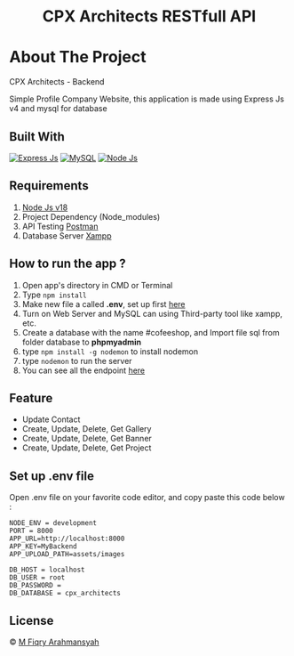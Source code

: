 <h1 align="center">CPX Architects RESTfull API</h1>

# About The Project

CPX Architects - Backend

Simple Profile Company Website,
this application is made using Express Js v4 and mysql for database

## Built With

[![Express Js](https://img.shields.io/badge/express.js-%23404d59.svg?style=for-the-badge&logo=express&logoColor=%2361DAFB)](https://expressjs.com/)
[![MySQL](https://img.shields.io/badge/mysql-4479A1.svg?style=for-the-badge&logo=mysql&logoColor=white)](https://www.mysql.com/)
[![Node Js](https://img.shields.io/badge/node.js-6DA55F?style=for-the-badge&logo=node.js&logoColor=white)](https://nodejs.org/en)

## Requirements

1. <a href="https://nodejs.org/en/download/">Node Js v18</a>
2. Project Dependency (Node_modules)
3. API Testing <a href="https://www.getpostman.com/">Postman</a>
4. Database Server <a href="https://www.apachefriends.org/download.html">Xampp</a>

## How to run the app ?

1. Open app's directory in CMD or Terminal
2. Type `npm install`
3. Make new file a called **.env**, set up first [here](#set-up-env-file)
4. Turn on Web Server and MySQL can using Third-party tool like xampp, etc.
5. Create a database with the name #cofeeshop, and Import file sql from folder database to **phpmyadmin**
6. type `npm install -g nodemon` to install nodemon
7. type `nodemon` to run the server
8. You can see all the endpoint [here](https://documenter.getpostman.com/view/15940810/2sAYBUFCwC)

## Feature

<ul>
<li>Update Contact</li>
<li>Create, Update, Delete, Get Gallery</li>
<li>Create, Update, Delete, Get Banner</li>
<li>Create, Update, Delete, Get Project</li>
</ul>

## Set up .env file

Open .env file on your favorite code editor, and copy paste this code below :

```
NODE_ENV = development
PORT = 8000
APP_URL=http://localhost:8000
APP_KEY=MyBackend
APP_UPLOAD_PATH=assets/images

DB_HOST = localhost
DB_USER = root
DB_PASSWORD =
DB_DATABASE = cpx_architects
```

## License

© [M Fiqry Arahmansyah](https://www.instagram.com/xfiqryx)
